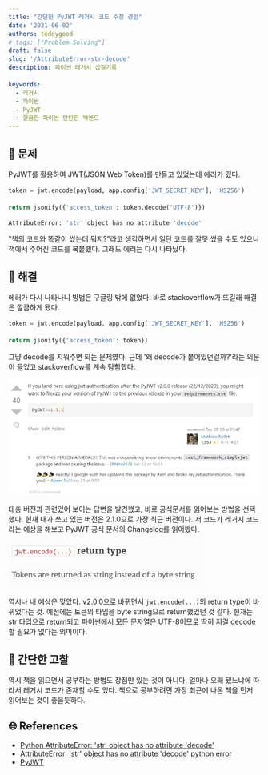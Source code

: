 ```yaml
---
title: "간단한 PyJWT 레거시 코드 수정 경험"
date: '2021-06-02'
authors: teddygood
# tags: ["Problem Solving"]
draft: false
slug: '/AttributeError-str-decode'
description: 파이썬 레거시 삽질기록

keywords:
  - 레거시
  - 파이썬
  - PyJWT
  - 깔끔한 파이썬 탄탄한 백엔드
---
```


## 🤔 문제

PyJWT를 활용하여 JWT(JSON Web Token)를 만들고 있었는데 에러가 떴다.

```python
token = jwt.encode(payload, app.config['JWT_SECRET_KEY'], 'HS256')

return jsonify({'access_token': token.decode('UTF-8')})
```

```bash
AttributeError: 'str' object has no attribute 'decode'
```

"책의 코드와 똑같이 썼는데 뭐지?"라고 생각하면서 일단 코드를 잘못 썼을 수도 있으니 책에서 주어진 코드를 복붙했다. 그래도 에러는 다시 나타났다.

<!--truncate-->

## 🚩 해결

에러가 다시 나타나니 방법은 구글링 밖에 없었다. 바로 stackoverflow가 뜨길래 해결은 깔끔하게 됐다.

```python
token = jwt.encode(payload, app.config['JWT_SECRET_KEY'], 'HS256')

return jsonify({'access_token': token})
```

그냥 decode를 지워주면 되는 문제였다. 근데 '왜 decode가 붙어있던걸까?'라는 의문이 들었고 stackoverflow를 계속 탐험했다.

![pyjwt-version-stackoverflow](../assets/pyjwt-version-stackoverflow.jpg)

대충 버전과 관련있어 보이는 답변을 발견했고, 바로 공식문서를 읽어보는 방법을 선택했다. 현재 내가 쓰고 있는 버전은 2.1.0으로 가장 최근 버전이다. 저 코드가 레거시 코드라는 예상을 해보고 PyJWT 공식 문서의 Changelog를 읽어봤다.

![jwt-encode-return-type](../assets/jwt-encode-return-type.jpg)

역시나 내 예상은 맞았다. v2.0.0으로 바뀌면서 `jwt.encode(...)`의 return type이 바뀌었다는 것. 예전에는 토큰의 타입을 byte string으로 return했었던 것 같다. 현재는 str 타입으로 return되고 파이썬에서 모든 문자열은 UTF-8이므로 딱히 저걸 decode할 필요가 없다는 의미이다.

## 🏴 간단한 고찰

역시 책을 읽으면서 공부하는 방법도 장점만 있는 것이 아니다. 얼마나 오래 됐느냐에 따라서 레거시 코드가 존재할 수도 있다. 책으로 공부하려면 가장 최근에 나온 책을 먼저 읽어보는 것이 좋을듯하다.


## 🌐 References

- [Python AttributeError: 'str' object has no attribute 'decode'](https://stackoverflow.com/questions/50979667/python-attributeerror-str-object-has-no-attribute-decode) 
- [AttributeError: 'str' object has no attribute 'decode' python error](https://stackoverflow.com/questions/65798281/attributeerror-str-object-has-no-attribute-decode-python-error/)
- [PyJWT](https://pyjwt.readthedocs.io/en/latest/index.html)